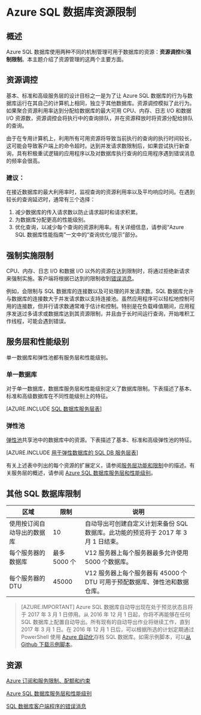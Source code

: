 <properties
    pageTitle="Azure SQL 数据库资源限制 | Azure"
    description="本页介绍 Azure SQL 数据库的一些常见资源限制。"
    services="sql-database"
    documentationcenter="na"
    author="CarlRabeler"
    manager="jhubbard"
    editor="" />
<tags
    ms.assetid="884e519f-23bb-4b73-a718-00658629646a"
    ms.service="sql-database"
    ms.custom="overview"
    ms.devlang="na"
    ms.topic="article"
    ms.tgt_pltfrm="na"
    ms.workload="data-management"
    ms.date="01/11/2017"
    wacn.date="01/25/2017"
    ms.author="carlrab; janeng" />

# Azure SQL 数据库资源限制
## 概述
Azure SQL 数据库使用两种不同的机制管理可用于数据库的资源：**资源调控**和**强制限制**。本主题介绍了资源管理的这两个主要方面。

## 资源调控
基本、标准和高级服务层的设计目标之一是为了让 Azure SQL 数据库的行为与数据库运行在其自己的计算机上相同，独立于其他数据库。资源调控模拟了此行为。如果聚合资源利用率达到分配给数据库的最大可用 CPU、内存、日志 I/O 和数据 I/O 资源数，资源调控会将执行中的查询排队，并在资源释放时将资源分配给排队的查询。

由于在专用计算机上，利用所有可用资源将导致当前执行的查询的执行时间较长，这可能会导致客户端上的命令超时。达到并发请求数限制后，如果尝试执行新查询，具有积极重试逻辑的应用程序以及对数据库执行查询的应用程序遇到错误消息的频率会很高。

### 建议：
在接近数据库的最大利用率时，监视查询的资源利用率以及平均响应时间。在遇到较长的查询延迟时，通常有三个选择：

1. 减少数据库的传入请求数以防止请求超时和请求积累。
2. 为数据库分配更高的性能级别。
3. 优化查询，以减少每个查询的资源利用率。有关详细信息，请参阅“Azure SQL 数据库性能指南”一文中的“查询优化/提示”部分。

## 强制实施限制
CPU、内存、日志 I/O 和数据 I/O 以外的资源在达到限制时，将通过拒绝新请求来强制实施。客户端将根据已达到的限制收到[错误消息](/documentation/articles/sql-database-develop-error-messages/)。

例如，会限制与 SQL 数据库的连接数以及可处理的并发请求数。SQL 数据库允许与数据库的连接数大于并发请求数以支持连接池。虽然应用程序可以轻松地控制可用的连接数，但并行请求数通常难于估计和控制。特别是在负载峰值期间，应用程序发送过多请求或数据库达到其资源限制，并且由于长时间运行查询，开始堆积工作线程，可能会遇到错误。

## 服务层和性能级别
单一数据库和弹性池都有服务层和性能级别。

### 单一数据库
对于单一数据库，数据库服务层和性能级别定义了数据库限制。下表描述了基本、标准和高级数据库在不同性能级别上的特征。

[AZURE.INCLUDE [SQL 数据库服务层表](../../includes/sql-database-service-tiers-table.md)]

### 弹性池
[弹性池](/documentation/articles/sql-database-elastic-pool/)共享池中的数据库中的资源。下表描述了基本、标准和高级弹性池的特征。

[AZURE.INCLUDE [用于弹性数据库的 SQL DB 服务层表](../../includes/sql-database-service-tiers-table-elastic-pools.md)]

有关上述表中列出的每个资源的扩展定义，请参阅[服务层功能和限制](/documentation/articles/sql-database-performance-guidance/#service-tier-capabilities-and-limits)中的描述。有关服务层的概述，请参阅 [Azure SQL 数据库服务层和性能级别](/documentation/articles/sql-database-service-tiers/)。

## 其他 SQL 数据库限制
| 区域 | 限制 | 说明 |
| --- | --- | --- |
| 使用按订阅自动导出的数据库 |10 |自动导出可创建自定义计划来备份 SQL 数据库。此功能的预览将于 2017 年 3 月 1 日结束。 |
| 每个服务器的数据库 |最多 5000 个 |V12 服务器上每个服务器最多允许使用 5000 个数据库。 |
| 每个服务器的 DTU |45000 |V12 服务器上每个服务器有 45000 个 DTU 可用于预配数据库、弹性池和数据仓库。 |

> [AZURE.IMPORTANT]
Azure SQL 数据库自动导出现在处于预览状态且将于 2017 年 3 月 1 日停用。从 2016 年 12 月 1 日起，你将不再能够在任何 SQL 数据库上配置自动导出。所有现有的自动导出作业将继续工作，直到 2017 年 3 月 1 日。在 2016 年 12 月 1 日后，可以根据所选的计划定期通过 PowerShell 使用 [Azure 自动化](/documentation/articles/automation-intro/)存档 SQL 数据库。如需示例脚本，可以[从 Github 下载示例脚本](https://github.com/Microsoft/sql-server-samples/tree/master/samples/manage/azure-automation-automated-export)。
>

## 资源
[Azure 订阅和服务限制、配额和约束](/documentation/articles/azure-subscription-service-limits/)

[Azure SQL 数据库服务层和性能级别](/documentation/articles/sql-database-service-tiers/)

[SQL 数据库客户端程序的错误消息](/documentation/articles/sql-database-develop-error-messages/)

<!---HONumber=Mooncake_0120_2017-->
<!--update: update one include reference-->